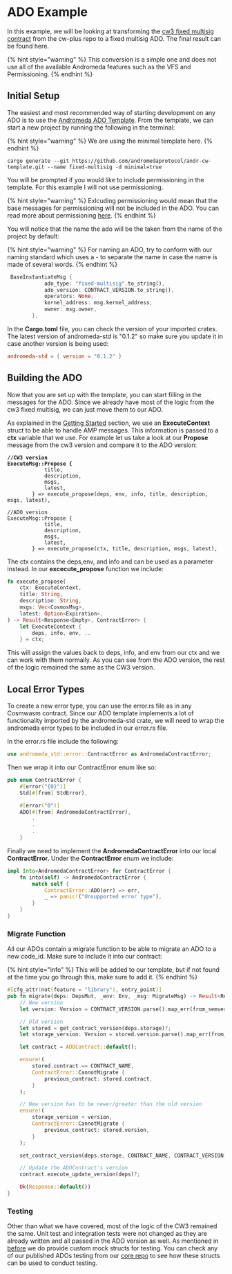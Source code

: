 # ADO Example

In this example, we will be looking at transforming the [cw3 fixed multisig contract](https://github.com/CosmWasm/cw-plus/tree/main/contracts/cw3-fixed-multisig) from the cw-plus repo to a fixed multisig ADO. The final result can be found here.

{% hint style="warning" %}
This conversion is a simple one and does not use all of the available Andromeda features such as the VFS and Permissioning.&#x20;
{% endhint %}

## Initial Setup

The easiest and most recommended way of starting development on any ADO is to use the [Andromeda ADO Template](https://github.com/andromedaprotocol/andr-cw-template). From the template, we can start a new project by running the following in the terminal:

{% hint style="warning" %}
We are using the minimal template here.&#x20;
{% endhint %}

```
cargo generate --git https://github.com/andromedaprotocol/andr-cw-template.git --name fixed-multisig -d minimal=true
```

You will be prompted if you would like to include permissioning in the template. For this example I will not use permissioning.

{% hint style="warning" %}
Exlcuding permissioning would mean that the base messages for permissioning will not be included in the ADO. You can read more about permissioning [here](../platform-and-framework/ado-base/#permissioning).
{% endhint %}

You will notice that the name the ado will be the taken from the name of the project by default:

{% hint style="warning" %}
For naming an ADO, try to conform with our naming standard which uses a - to separate the name in case the name is made of several words.
{% endhint %}

```rust
 BaseInstantiateMsg {
            ado_type: "fixed-multisig".to_string(),
            ado_version: CONTRACT_VERSION.to_string(),
            operators: None,
            kernel_address: msg.kernel_address,
            owner: msg.owner,
        },
```

In the **Cargo.toml** file, you can check the version of your imported crates. The latest version of andromeda-std is "0.1.2" so make sure you update it in case another version is being used:

```toml
andromeda-std = { version = "0.1.2" }
```

## Building the ADO

Now that you are set up with the template, you can start filling in the messages for the ADO. Since we already have most of the logic from the cw3 fixed multisig, we can just move them to our ADO.

&#x20;As explained  in the [Getting Started](getting-started.md) section, we use an **ExecuteContext** struct to be able to handle AMP messages. This information is passed to a **ctx** variable that we use. For example let us take a look   at our **Propose** message from the cw3 version and compare it to the ADO version:

<pre class="language-rust"><code class="lang-rust"><strong>//CW3 version
</strong><strong>ExecuteMsg::Propose {
</strong>            title,
            description,
            msgs,
            latest,
        } => execute_propose(deps, env, info, title, description, msgs, latest),
        
//ADO version
ExecuteMsg::Propose {
            title,
            description,
            msgs,
            latest,
        } => execute_propose(ctx, title, description, msgs, latest),
</code></pre>

The ctx contains the deps,env, and info and can be used as a parameter instead. In our **excecute\_propose** function we include:

```rust
fn execute_propose(
    ctx: ExecuteContext,
    title: String,
    description: String,
    msgs: Vec<CosmosMsg>,
    latest: Option<Expiration>,
) -> Result<Response<Empty>, ContractError> {
    let ExecuteContext {
        deps, info, env, ..
    } = ctx;
```

This will assign the values back to deps, info, and env from our ctx and we can work with them normally. As you can see from the ADO version, the rest of the logic remained the same as the CW3 version.

## Local Error Types

To create a new error type, you can use the error.rs file as in any Cosmwasm contract. Since our ADO template implements a lot of functionality imported by the andromeda-std crate, we will need to wrap the andromeda error types to be included in our error.rs file.

In the error.rs file include the following:

```rust
use andromeda_std::error::ContractError as AndromedaContractError;
```

Then we wrap it into our ContractError enum like so:

```rust
pub enum ContractError {
    #[error("{0}")]
    Std(#[from] StdError),

    #[error("0")]
    ADO(#[from] AndromedaContractError),
        .
        .
        .
    }
```

Finally we need to implement the **AndromedaContractError** into our local **ContractError.** Under the **ContractError** enum we include:

```rust
impl Into<AndromedaContractError> for ContractError {
    fn into(self) -> AndromedaContractError {
        match self {
            ContractError::ADO(err) => err,
            _ => panic!("Unsupported error type"),
        }
    }
}
```

### Migrate Function

All our ADOs contain a migrate function to be able to migrate an ADO to a new code\_id. Make sure to include it into our contract:

{% hint style="info" %}
This will be added to our template, but if not found at the time you go through this, make sure to add it.
{% endhint %}

```rust
#[cfg_attr(not(feature = "library"), entry_point)]
pub fn migrate(deps: DepsMut, _env: Env, _msg: MigrateMsg) -> Result<Response, ContractError> {
    // New version
    let version: Version = CONTRACT_VERSION.parse().map_err(from_semver)?;

    // Old version
    let stored = get_contract_version(deps.storage)?;
    let storage_version: Version = stored.version.parse().map_err(from_semver)?;

    let contract = ADOContract::default();

    ensure!(
        stored.contract == CONTRACT_NAME,
        ContractError::CannotMigrate {
            previous_contract: stored.contract,
        }
    );

    // New version has to be newer/greater than the old version
    ensure!(
        storage_version < version,
        ContractError::CannotMigrate {
            previous_contract: stored.version,
        }
    );

    set_contract_version(deps.storage, CONTRACT_NAME, CONTRACT_VERSION)?;

    // Update the ADOContract's version
    contract.execute_update_version(deps)?;

    Ok(Response::default())
}
```

### Testing

Other than what we have covered, most of the logic of the CW3 remained the same. Unit test and integration tests were not changed as they are already written and all passed in the ADO version as well. As mentioned in [before](getting-started.md#testing) we do provide custom mock structs for testing. You can check any of our published ADOs testing from our [core repo](https://github.com/andromedaprotocol/andromeda-core) to see how these structs can be used to conduct testing.&#x20;
